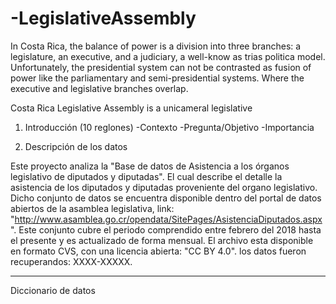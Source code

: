 # -LegislativeAssembly

In Costa Rica, the balance of power is a division into three branches: a legislature, an executive, and a judiciary, a well-know as trias politica model. Unfortunately, the presidential system can not be contrasted as fusion of power like the parliamentary and semi-presidential systems. Where the executive and legislative branches overlap. 

Costa Rica Legislative Assembly is a unicameral legislative 



1. Introducción (10 reglones)
-Contexto
-Pregunta/Objetivo
-Importancia

2. Descripción de los datos

Este proyecto analiza la "Base de datos de Asistencia a los órganos legislativo de diputados y diputadas". El cual describe el detalle la asistencia de los diputados y diputadas proveniente del organo legislativo. Dicho conjunto de datos se encuentra disponible dentro del portal de datos abiertos de la asamblea legislativa, link: "http://www.asamblea.go.cr/opendata/SitePages/AsistenciaDiputados.aspx". Este conjunto cubre el periodo comprendido entre febrero del 2018 hasta el presente y es actualizado de forma mensual. El archivo esta disponible en formato CVS, con una licencia abierta: "CC BY 4.0". los datos fueron recuperandos: XXXX-XXXXX.    
____________________
Diccionario de datos

